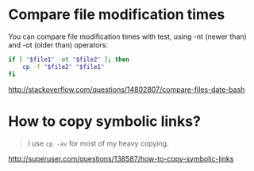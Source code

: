 # Compare file modification times

You can compare file modification times with test, using -nt (newer than) and -ot (older than) operators:

```bash
if [ "$file1" -ot "$file2" ]; then
    cp -f "$file2" "$file1"
fi
```
http://stackoverflow.com/questions/14802807/compare-files-date-bash

# How to copy symbolic links?

> I use `cp -av` for most of my heavy copying.

http://superuser.com/questions/138587/how-to-copy-symbolic-links
